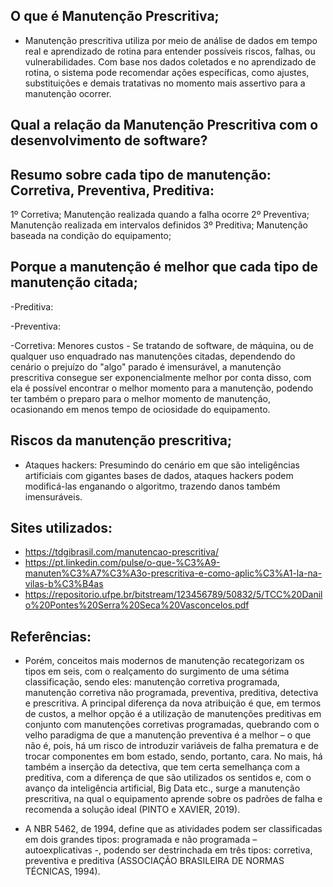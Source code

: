 ## O que é Manutenção Prescritiva;

- Manutenção prescritiva utiliza por meio de análise de dados em tempo real e aprendizado de rotina para entender possíveis riscos, falhas, ou vulnerabilidades. Com base nos dados coletados e no aprendizado de rotina, o sistema pode recomendar ações específicas, como ajustes, substituições e demais tratativas no momento mais assertivo para a manutenção ocorrer.

## Qual a relação da Manutenção Prescritiva com o desenvolvimento de software?

 
## Resumo sobre cada tipo de manutenção: Corretiva, Preventiva, Preditiva: 

1º Corretiva; Manutenção realizada quando a falha ocorre
2º Preventiva; Manutenção realizada em intervalos definidos
3º Preditiva; Manutenção baseada na condição do equipamento;

## Porque a manutenção é melhor que cada tipo de manutenção citada;

-Preditiva: 

-Preventiva:

-Corretiva: Menores custos - Se tratando de software, de máquina, ou de qualquer uso enquadrado nas manutenções citadas, dependendo do cenário o prejuízo do "algo" parado é imensurável, a manutenção prescritiva consegue ser exponencialmente melhor por conta disso, com ela é possível encontrar o melhor momento para a manutenção, podendo ter também o preparo para o melhor momento de manutenção, ocasionando em menos tempo de ociosidade do equipamento.

## Riscos da manutenção prescritiva;

- Ataques hackers: Presumindo do cenário em que são inteligências artificiais com gigantes bases de dados, ataques hackers podem modificá-las enganando o algoritmo, trazendo danos também imensuráveis.

## Sites utilizados:

- https://tdgibrasil.com/manutencao-prescritiva/
- https://pt.linkedin.com/pulse/o-que-%C3%A9-manuten%C3%A7%C3%A3o-prescritiva-e-como-aplic%C3%A1-la-na-vilas-b%C3%B4as
- https://repositorio.ufpe.br/bitstream/123456789/50832/5/TCC%20Danilo%20Pontes%20Serra%20Seca%20Vasconcelos.pdf

## Referências:

- Porém, conceitos mais modernos de manutenção recategorizam os tipos em seis, com o
realçamento do surgimento de uma sétima classificação, sendo eles: manutenção corretiva
programada, manutenção corretiva não programada, preventiva, preditiva, detectiva e
prescritiva. A principal diferença da nova atribuição é que, em termos de custos, a melhor opção
é a utilização de manutenções preditivas em conjunto com manutenções corretivas
programadas, quebrando com o velho paradigma de que a manutenção preventiva é a melhor –
o que não é, pois, há um risco de introduzir variáveis de falha prematura e de trocar
componentes em bom estado, sendo, portanto, cara. No mais, há também a inserção da
detectiva, que tem certa semelhança com a preditiva, com a diferença de que são utilizados os
sentidos e, com o avanço da inteligência artificial, Big Data etc., surge a manutenção
prescritiva, na qual o equipamento aprende sobre os padrões de falha e recomenda a solução
ideal (PINTO e XAVIER, 2019).

- A NBR 5462, de 1994, define que as atividades podem ser classificadas em dois grandes
tipos: programada e não programada – autoexplicativas -, podendo ser destrinchada em três
tipos: corretiva, preventiva e preditiva (ASSOCIAÇÃO BRASILEIRA DE NORMAS
TÉCNICAS, 1994). 




